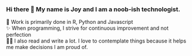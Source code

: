 ### Hi there 👋 My name is Joy and I am a noob-ish technologist. 

🌱 Work is primarily done in R, Python and Javascript </br>
✨ When programming, I strive for continuous improvement and not perfection </br>
✍🏻 I also read and write a lot. I love to contemplate things because it helps me make decisions I am proud of.


